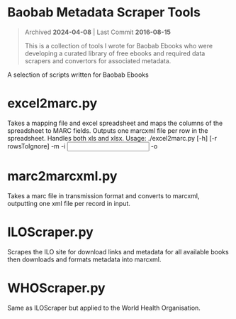 # Baobab Metadata Scraper Tools

> Archived **2024-04-08**  |  Last Commit **2016-08-15**
> 
> This is a collection of tools I wrote for Baobab Ebooks who were developing a curated library of free ebooks and required data scrapers and convertors for associated metadata.

A selection of scripts written for Baobab Ebooks

# excel2marc.py
Takes a mapping file and excel spreadsheet and maps the columns of the spreadsheet to MARC fields. Outputs one marcxml file per row in the spreadsheet. Handles both xls and xlsx.
Usage:
./excel2marc.py [-h] [-r rowsToIgnore] -m <mapping file> -i <input excel file> -o <output folder>

# marc2marcxml.py
Takes a marc file in transmission format and converts to marcxml, outputting one xml file per record in input.

# ILOScraper.py
Scrapes the ILO site for download links and metadata for all available books then downloads and formats metadata into marcxml.

# WHOScraper.py
Same as ILOScraper but applied to the World Health Organisation.

